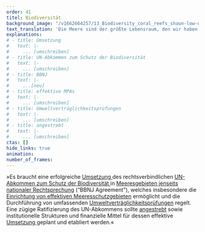 ```yaml
---
order: 41
titel: Biodiversität
background_image: "/v1662664257/13_Biodiversity_coral_reefs_shaun-low-unsplash_ngbprd_yhc5lw.jpg#4cd4ff"
text_translation: 'Die Meere sind der größte Lebensraum, den wir haben. Und wir reden hier nicht nur von den 71 %, mit denen sie die Erdoberfläche bedecken, sondern von dem gigantischen Volumen, das bis in 11 Kilometer Tiefe belebt ist. Das gehört aber niemandem. Und wenn etwas niemandem gehört, wir aber alle davon abhängen, brauchen wir Regeln.'
explanations:
# - title: Umsetzung
#   text: |-
#     ... [umschreiben]
# - title: UN-Abkommen zum Schutz der Biodiversität
#   text: |-
#     ... [umschreiben]
# - title: BBNJ
#   text: |-
#     ...[neu]
# - title: effektive MPAs
#   text: |-
#     ... [umschreiben]
# - title: Umweltverträglichkeitsprüfungen
#   text: |-
#     ... [umschreiben]
# - title: angestrebt
#   text: |-
#     ... [umschreiben]
ctas: []
hide_links: true
animation:
number_of_frames:
---
```

»Es braucht eine erfolgreiche [Umsetzung ](# "Umsetzung")des rechtsverbindlichen [UN-Abkommen zum Schutz der Biodiversität ](# "UN-Abkommen zum Schutz der Biodiversität")in [Meeresgebieten jenseits nationaler Rechtsprechung](# "BBNJ") (“BBNJ Agreement”), welches insbesondere die [Einrichtung von effektiven Meeresschutzgebieten](# "effektive MPAs") ermöglicht und die Durchführung von umfassenden [Umweltverträglichkeitsprüfungen](# "Umweltverträglichkeitsprüfungen") regelt. Eine zügige Ratifizierung des UN-Abkommens sollte [angestrebt](# "angestrebt") sowie institutionelle Strukturen und finanzielle Mittel für dessen effektive [Umsetzung ](# "Umsetzung")geplant und etabliert werden.«
